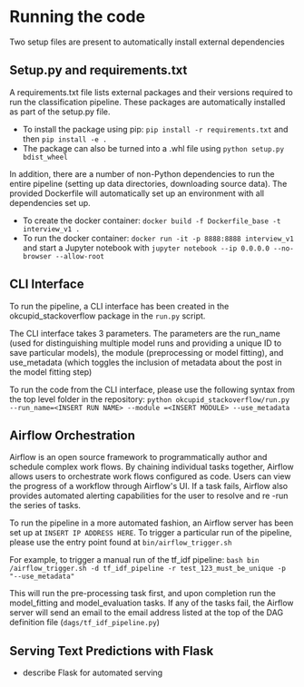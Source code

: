 # Running the code
 Two setup files are present to automatically install external dependencies
 
 ## Setup.py and requirements.txt
 A requirements.txt file lists external packages and their versions required
  to run the classification pipeline. These packages are automatically
   installed as part of the setup.py file.
   
 - To install the package using pip: `pip install -r requirements.txt` 
 and then `pip install -e .`
 - The package can also be turned into a .whl file using `python setup.py
 bdist_wheel`
 
In addition, there are a number of non-Python dependencies to run the
entire pipeline (setting up data directories, downloading source data). The
provided Dockerfile will automatically set up an environment with all
dependencies set up.

- To create the docker container:
`docker build -f Dockerfile_base -t interview_v1 .`
- To run the docker container:
`docker run -it -p 8888:8888 interview_v1` and start a Jupyter notebook with
 `jupyter notebook --ip 0.0.0.0 --no-browser --allow-root`
 
 
 ## CLI Interface
To run the pipeline, a CLI interface has been created in the
  okcupid_stackoverflow package in the `run.py` script.
  
The CLI interface takes 3 parameters. The parameters are the run_name (used
for distinguishing multiple model runs and providing a unique ID to save
particular models), the module (preprocessing or model fitting), and
use_metadata (which toggles the inclusion of metadata about the post in the
 model fitting step)
 
To run the code from the CLI interface, please use the following syntax from
the top level folder in the repository:
`python okcupid_stackoverflow/run.py --run_name=<INSERT RUN NAME> --module
=<INSERT MODULE> --use_metadata`

## Airflow Orchestration

Airflow is an open source framework to programmatically author and schedule
complex work flows. By chaining individual tasks together, Airflow allows
  users to orchestrate work flows configured as code. Users can view the
   progress of a workflow through Airflow's UI. If a task fails, Airflow also
    provides automated alerting capabilities for the user to resolve and re
    -run the series of tasks.

To run the pipeline in a more automated fashion, an Airflow server has been
 set up at `INSERT IP ADDRESS HERE`. To trigger a particular run of the
  pipeline, please use the entry point found at `bin/airflow_trigger.sh`
  
For example, to trigger a manual run of the tf_idf pipeline: `bash bin
/airflow_trigger.sh -d tf_idf_pipeline -r test_123_must_be_unique -p "--use_metadata"`

This will run the pre-processing task first, and upon completion run the
 model_fitting and model_evaluation tasks. If any of the tasks fail, the
  Airflow server will send an email to the email address listed at the top of
   the DAG definition file (`dags/tf_idf_pipeline.py`)

## Serving Text Predictions with Flask 
- describe Flask for automated serving